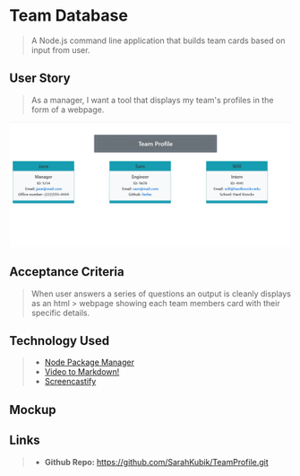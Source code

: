 # Team Database

> A Node.js command line application that builds team cards based on input from user.

## User Story

> As a manager, I want a tool that displays my team's profiles in the form of a
> webpage.

![teamprofile](./assets/teamcards.jpg)

## Acceptance Criteria

> When user answers a series of questions an output is cleanly displays as an html > webpage showing each team members card with their specific details.

## Technology Used

>+ [Node Package Manager](https://nodejs.org)
>+ [Video to Markdown!](https://video-to-markdown.netlify.app/)
>+ [Screencastify](https://www.screencastify.com/)

## Mockup

<!-- [![!EcomBackend video tutorial](https://res.cloudinary.com/marcomontalbano/image/upload/v1631640033/video_to_markdown/images/google-drive--1GZ2vOyAHh4b6eyebn8YXUR_vrBHfZfZV-c05b58ac6eb4c4700831b2b3070cd403.jpg)](https://drive.google.com/file/d/1GZ2vOyAHh4b6eyebn8YXUR_vrBHfZfZV/view?usp= "EcomBE") -->

## Links

>+ **Github Repo:** <https://github.com/SarahKubik/TeamProfile.git>
